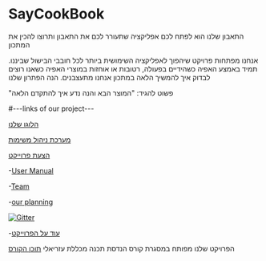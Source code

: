 # SayCookBook
התאבון שלנו הוא לפתח לכם אפליקציה שתעורר לכם את התאבון ותרוצו להכין את המתכון


אנחנו מפתחות פרויקט שיהפוך לאפליקציה השימושית ביותר לכל חובבי הבישול שביננו. 
  תמיד באמצע האפיה כשהידיים בפעולה, רטובות או אוחזות במוצרי האפיה כשאנו רוצים לבדוק
איך להמשיך הלאה במתכון אנחנו מתעצבנים.
הנה הפתרון שלנו

"פשוט להגיד: "המוצר הבא
והנה נדע איך להתקדם הלאה


#---links of our project---



 
 [הלוגו שלנו][logo] 


[מערכת ניהול משימות][link]


[הצעת פרוייקט][slides3]


-[User Manual][userManualLink] 


-[Team][teamLink] 


-[our planning][planning]


[![Gitter](https://badges.gitter.im/Join%20Chat.svg)](https://gitter.im/jce-il/SayCookBook)

-[עוד על הפרוייקט][report]


הפרויקט שלנו מפותח במסגרת קורס הנדסת תכנה מכללת עזריאלי
 [תוכן הקורס][slides0] 
 
<!-- links go here -->
[slides0]:https://github.com/jce-il/se-class-materials
[teamLink]:https://github.com/sarabuc/SayCookBook/wiki/Team
[userManualLink]:https://github.com/sarabuc/SayCookBook/wiki/User-Manual
[slides3]:https://docs.google.com/presentation/d/17U3g7VM-Vy3PTh3-c0nINm0Vazk34uqlvkU23dCqSSM
[logo]:https://drive.google.com/open?id=0ByHOqcCCD6PGRmNHS0ZXUHNieVE
[report]:https://docs.google.com/document/d/11GPibf9tU2k6JE-L0ewWUYaHQml9c8q_3oMHle6PNQU
[planning]:https://github.com/sarabuc/SayCookBook/wiki/planning
[link]:https://github.com/sarabuc/SayCookBook/issues
